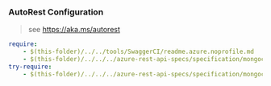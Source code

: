 ### AutoRest Configuration
> see https://aka.ms/autorest

``` yaml
require:
    - $(this-folder)/../../tools/SwaggerCI/readme.azure.noprofile.md
    - $(this-folder)/../../../azure-rest-api-specs/specification/mongocluster/resource-manager/readme.md
try-require:
    - $(this-folder)/../../../azure-rest-api-specs/specification/mongocluster/resource-manager/readme.powershell.md
```
